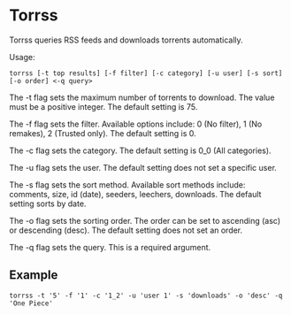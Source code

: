 # Torrss

Torrss queries RSS feeds and downloads torrents automatically.

Usage:

    torrss [-t top results] [-f filter] [-c category] [-u user] [-s sort] [-o order] <-q query>

The -t flag sets the maximum number of torrents to download. The value
must be a positive integer. The default setting is 75.

The -f flag sets the filter. Available options include: 0 (No filter),
1 (No remakes), 2 (Trusted only). The default setting is 0.

The -c flag sets the category. The default setting is 0_0 (All
categories).

The -u flag sets the user. The default setting does not set a specific
user.

The -s flag sets the sort method. Available sort methods include:
comments, size, id (date), seeders, leechers, downloads. The default
setting sorts by date.

The -o flag sets the sorting order. The order can be set to ascending
(asc) or descending (desc). The default setting does not set an order.

The -q flag sets the query. This is a required argument.

## Example

    torrss -t '5' -f '1' -c '1_2' -u 'user 1' -s 'downloads' -o 'desc' -q 'One Piece'
